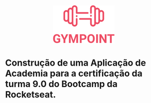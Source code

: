 <h1 align="center">
  <img alt="gympointLogo" src="logo.png">
</h1>

<h1> Construção de uma Aplicação de Academia para a certificação da turma 9.0 do Bootcamp da Rocketseat. </h1>
